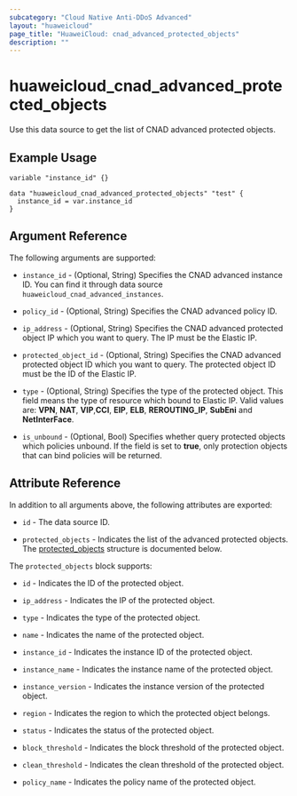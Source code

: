 ```yaml
---
subcategory: "Cloud Native Anti-DDoS Advanced"
layout: "huaweicloud"
page_title: "HuaweiCloud: cnad_advanced_protected_objects"
description: ""
---
```


# huaweicloud_cnad_advanced_protected_objects

Use this data source to get the list of CNAD advanced protected objects.

## Example Usage

```hcl
variable "instance_id" {}

data "huaweicloud_cnad_advanced_protected_objects" "test" {
  instance_id = var.instance_id
}
```

## Argument Reference

The following arguments are supported:

* `instance_id` - (Optional, String) Specifies the CNAD advanced instance ID. You can find it through data source
  `huaweicloud_cnad_advanced_instances`.

* `policy_id` - (Optional, String) Specifies the CNAD advanced policy ID.

* `ip_address` - (Optional, String) Specifies the CNAD advanced protected object IP which you want to query.
  The IP must be the Elastic IP.

* `protected_object_id` - (Optional, String) Specifies the CNAD advanced protected object ID which you want to query.
  The protected object ID must be the ID of the Elastic IP.

* `type` - (Optional, String) Specifies the type of the protected object. This field means the type of resource which
  bound to Elastic IP. Valid values are: **VPN**, **NAT**, **VIP**,**CCI**, **EIP**, **ELB**, **REROUTING_IP**,
  **SubEni** and **NetInterFace**.

* `is_unbound` - (Optional, Bool) Specifies whether query protected objects which policies unbound.
  If the field is set to **true**, only protection objects that can bind policies will be returned.

## Attribute Reference

In addition to all arguments above, the following attributes are exported:

* `id` - The data source ID.

* `protected_objects` - Indicates the list of the advanced protected objects.
  The [protected_objects](#GetProtectedObjectsResponseBody_protected_objects) structure is documented below.

<a name="GetProtectedObjectsResponseBody_protected_objects"></a>
The `protected_objects` block supports:

* `id` - Indicates the ID of the protected object.

* `ip_address` - Indicates the IP of the protected object.

* `type` - Indicates the type of the protected object.

* `name` - Indicates the name of the protected object.

* `instance_id` - Indicates the instance ID of the protected object.

* `instance_name` - Indicates the instance name of the protected object.

* `instance_version` - Indicates the instance version of the protected object.

* `region` - Indicates the region to which the protected object belongs.

* `status` - Indicates the status of the protected object.

* `block_threshold` - Indicates the block threshold of the protected object.

* `clean_threshold` - Indicates the clean threshold of the protected object.

* `policy_name` - Indicates the policy name of the protected object.
